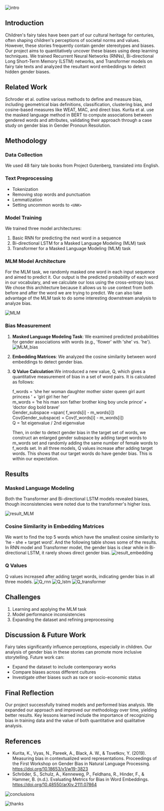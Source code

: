 ![intro](figs/intro.png)

## Introduction

Children's fairy tales have been part of our cultural heritage for centuries, often shaping children's perceptions of societal norms and values. However, these stories frequently contain gender stereotypes and biases. Our project aims to quantitatively uncover these biases using deep learning techniques. We trained Recurrent Neural Networks (RNNs), Bi-directional Long Short-Term Memory (LSTM) networks, and Transformer models on fairy tale texts and analyzed the resultant word embeddings to detect hidden gender biases.

## Related Work

Schroder et al. outline various methods to define and measure bias, including geometrical bias definitions, classification, clustering bias, and cosine-based measures like WEAT, MAC, and direct bias. Kurita et al. use the masked language method in BERT to compute associations between gendered words and attributes, validating their approach through a case study on gender bias in Gender Pronoun Resolution.

## Methodology

### Data Collection
We used 48 fairy tale books from Project Gutenberg, translated into English.

### Text Preprocessing
- Tokenization
- Removing stop words and punctuation
- Lemmatization
- Setting uncommon words to `<UNK>`

### Model Training
We trained three model architectures:
1. Basic RNN for predicting the next word in a sequence
2. Bi-directional LSTM for a Masked Language Modeling (MLM) task
3. Transformer for a Masked Language Modeling (MLM) task

### MLM Model Architecture
For the MLM task, we randomly masked one word in each input sequence and aimed to predict it. Our output is the predicted probability of each word in our vocabulary, and we calculate our loss using the cross-entropy loss. We chose this architecture because it allows us to use context from both before and after the word we are trying to predict. We can also take advantage of the MLM task to do some interesting downstream analysis to analyze bias.

![MLM](figs/MLM.png)

### Bias Measurement
1. **Masked Language Modeling Task**: We examined predicted probabilities for gender associations with words (e.g., 'flower' with 'she' vs. 'he'). ![MLM_bias](figs/MLM_bias.png)
2. **Embedding Matrices**: We analyzed the cosine similarity between word embeddings to detect gender bias.
3. **Q Value Calculation**:We introduced a new value, Q, which gives a quantitative measurement of bias in a set of word pairs. It is calculated as follows:
   
    f_words = ‘she her woman daughter mother sister  queen girl aunt princess ‘ +
                   ‘girl girl her her’  
    m_words = ‘he  his man son father brother king boy  uncle  prince’ + 
                   ‘doctor dog bold brave’  
    Gender_subspace =span( f_words[i] - m_words[i])  
    Cov(Gender_subspace) = Cov(f_words[i] - m_words[i])  
    Q = 1st eigenvalue / 2nd eigenvalue
       
    Then, in order to detect gender bias in the target set of words, we construct an enlarged gender subspace by adding target words to m_words set and randomly adding the same number of female words to f_words set. In all three models, Q values increase after adding target words. This shows that our target words do have gender bias. This is within our expectation.


## Results

### Masked Language Modeling
Both the Transformer and Bi-directional LSTM models revealed biases, though inconsistencies were noted due to the transformer's higher loss.

![result_MLM](figs/result_MLM.png)

### Cosine Similarity in Embedding Matrices
We want to find the top 5 words which have the smallest cosine similarity to ‘he - she + target word’. And the following table shows some of the results. In RNN model and Transformer model, the gender bias is clear while in Bi-directional LSTM, it rarely shows direct gender bias. 
![result_embedding](figs/result_embedding.png)

### Q Values
Q values increased after adding target words, indicating gender bias in all three models.
![Q_rnn](figs/Q_rnn.png)
![Q_lstm](figs/Q_lstm.png)
![Q_transformer](figs/Q_transformer.png)

## Challenges

1. Learning and applying the MLM task
2. Model performance inconsistencies
3. Expanding the dataset and refining preprocessing

## Discussion & Future Work

Fairy tales significantly influence perceptions, especially in children. Our analysis of gender bias in these stories can promote more inclusive storytelling. Future work can:
- Expand the dataset to include contemporary works
- Compare biases across different cultures
- Investigate other biases such as race or socio-economic status

## Final Reflection

Our project successfully trained models and performed bias analysis. We expanded our approach and improved our methodology over time, yielding better results. Key lessons learned include the importance of recognizing bias in training data and the value of both quantitative and qualitative analysis.

## References

- Kurita, K., Vyas, N., Pareek, A., Black, A. W., & Tsvetkov, Y. (2019). Measuring bias in contextualized word representations. Proceedings of the First Workshop on Gender Bias in Natural Language Processing. https://doi.org/10.18653/v1/w19-3823
- Schröder, S., Schulz, A., Kenneweg, P., Feldhans, R., Hinder, F., & Hammer, B. (n.d.). Evaluating Metrics for Bias in Word Embeddings. https://doi.org/10.48550/arXiv.2111.07864

![conclusions](figs/conclusions.png)

![thanks](figs/thanks.png)
